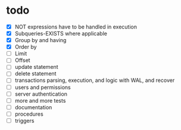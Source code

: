 # todo
- [x] NOT expressions have to be handled in execution
- [x] Subqueries-EXISTS where applicable
- [x] Group by and having
- [x] Order by
- [ ] Limit
- [ ] Offset
- [ ] update statement
- [ ] delete statement
- [ ] transactions parsing, execution, and logic with WAL, and recover
- [ ] users and permissions
- [ ] server authentication
- [ ] more and more tests
- [ ] documentation
- [ ] procedures
- [ ] triggers